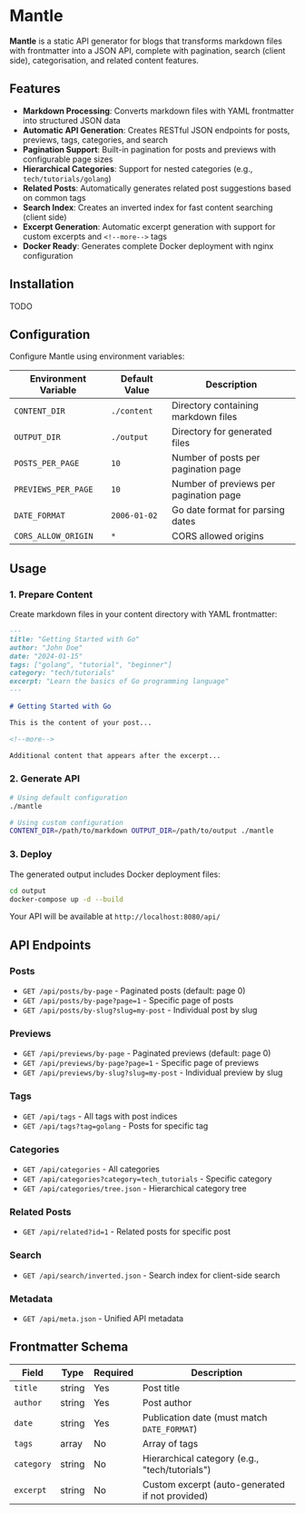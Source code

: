 # Mantle

**Mantle** is a static API generator for blogs that transforms markdown files with frontmatter into a JSON API, complete with pagination, search (client side), categorisation, and related content features.

## Features

- **Markdown Processing**: Converts markdown files with YAML frontmatter into structured JSON data
- **Automatic API Generation**: Creates RESTful JSON endpoints for posts, previews, tags, categories, and search
- **Pagination Support**: Built-in pagination for posts and previews with configurable page sizes
- **Hierarchical Categories**: Support for nested categories (e.g., `tech/tutorials/golang`)
- **Related Posts**: Automatically generates related post suggestions based on common tags
- **Search Index**: Creates an inverted index for fast content searching (client side)
- **Excerpt Generation**: Automatic excerpt generation with support for custom excerpts and `<!--more-->` tags
- **Docker Ready**: Generates complete Docker deployment with nginx configuration

## Installation

TODO

## Configuration

Configure Mantle using environment variables:

| Environment Variable | Default Value | Description                            |
| -------------------- | ------------- | -------------------------------------- |
| `CONTENT_DIR`        | `./content`   | Directory containing markdown files    |
| `OUTPUT_DIR`         | `./output`    | Directory for generated files          |
| `POSTS_PER_PAGE`     | `10`          | Number of posts per pagination page    |
| `PREVIEWS_PER_PAGE`  | `10`          | Number of previews per pagination page |
| `DATE_FORMAT`        | `2006-01-02`  | Go date format for parsing dates       |
| `CORS_ALLOW_ORIGIN`  | `*`           | CORS allowed origins                   |

## Usage

### 1. Prepare Content

Create markdown files in your content directory with YAML frontmatter:

```markdown
---
title: "Getting Started with Go"
author: "John Doe"
date: "2024-01-15"
tags: ["golang", "tutorial", "beginner"]
category: "tech/tutorials"
excerpt: "Learn the basics of Go programming language"
---

# Getting Started with Go

This is the content of your post...

<!--more-->

Additional content that appears after the excerpt...
```

### 2. Generate API

```bash
# Using default configuration
./mantle

# Using custom configuration
CONTENT_DIR=/path/to/markdown OUTPUT_DIR=/path/to/output ./mantle
```

### 3. Deploy

The generated output includes Docker deployment files:

```bash
cd output
docker-compose up -d --build
```

Your API will be available at `http://localhost:8080/api/`

## API Endpoints

### Posts

- `GET /api/posts/by-page` - Paginated posts (default: page 0)
- `GET /api/posts/by-page?page=1` - Specific page of posts
- `GET /api/posts/by-slug?slug=my-post` - Individual post by slug

### Previews

- `GET /api/previews/by-page` - Paginated previews (default: page 0)
- `GET /api/previews/by-page?page=1` - Specific page of previews
- `GET /api/previews/by-slug?slug=my-post` - Individual preview by slug

### Tags

- `GET /api/tags` - All tags with post indices
- `GET /api/tags?tag=golang` - Posts for specific tag

### Categories

- `GET /api/categories` - All categories
- `GET /api/categories?category=tech_tutorials` - Specific category
- `GET /api/categories/tree.json` - Hierarchical category tree

### Related Posts

- `GET /api/related?id=1` - Related posts for specific post

### Search

- `GET /api/search/inverted.json` - Search index for client-side search

### Metadata

- `GET /api/meta.json` - Unified API metadata

## Frontmatter Schema

| Field      | Type   | Required | Description                                     |
| ---------- | ------ | -------- | ----------------------------------------------- |
| `title`    | string | Yes      | Post title                                      |
| `author`   | string | Yes      | Post author                                     |
| `date`     | string | Yes      | Publication date (must match `DATE_FORMAT`)     |
| `tags`     | array  | No       | Array of tags                                   |
| `category` | string | No       | Hierarchical category (e.g., "tech/tutorials")  |
| `excerpt`  | string | No       | Custom excerpt (auto-generated if not provided) |
